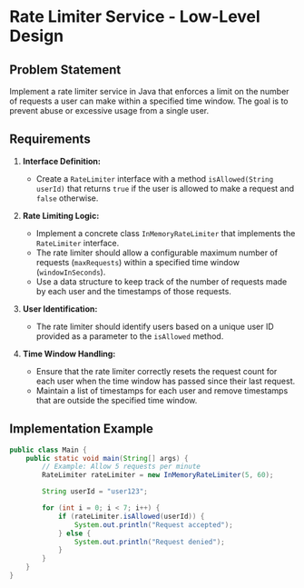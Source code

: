 # Rate Limiter Service - Low-Level Design

## Problem Statement

Implement a rate limiter service in Java that enforces a limit on the number of requests a user can make within a
specified time window. The goal is to prevent abuse or excessive usage from a single user.

## Requirements

1. **Interface Definition:**
    - Create a `RateLimiter` interface with a method `isAllowed(String userId)` that returns `true` if the user is
      allowed to make a request and `false` otherwise.

2. **Rate Limiting Logic:**
    - Implement a concrete class `InMemoryRateLimiter` that implements the `RateLimiter` interface.
    - The rate limiter should allow a configurable maximum number of requests (`maxRequests`) within a specified time
      window (`windowInSeconds`).
    - Use a data structure to keep track of the number of requests made by each user and the timestamps of those
      requests.

3. **User Identification:**
    - The rate limiter should identify users based on a unique user ID provided as a parameter to the `isAllowed`
      method.

4. **Time Window Handling:**
    - Ensure that the rate limiter correctly resets the request count for each user when the time window has passed
      since their last request.
    - Maintain a list of timestamps for each user and remove timestamps that are outside the specified time window.

## Implementation Example

```java
public class Main {
    public static void main(String[] args) {
        // Example: Allow 5 requests per minute
        RateLimiter rateLimiter = new InMemoryRateLimiter(5, 60);

        String userId = "user123";

        for (int i = 0; i < 7; i++) {
            if (rateLimiter.isAllowed(userId)) {
                System.out.println("Request accepted");
            } else {
                System.out.println("Request denied");
            }
        }
    }
}
